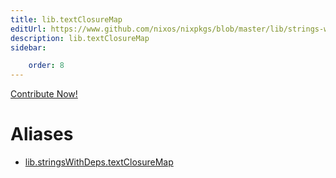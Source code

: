 ```yaml
---
title: lib.textClosureMap
editUrl: https://www.github.com/nixos/nixpkgs/blob/master/lib/strings-with-deps.nix#L77C20
description: lib.textClosureMap
sidebar:

    order: 8
---
```


<a href="https://www.github.com/nixos/nixpkgs/blob/master/lib/strings-with-deps.nix#L77C20">Contribute Now!</a>


# Aliases

- [lib.stringsWithDeps.textClosureMap](./reference/lib/stringsWithDeps/lib-stringsWithDeps-textClosureMap)



